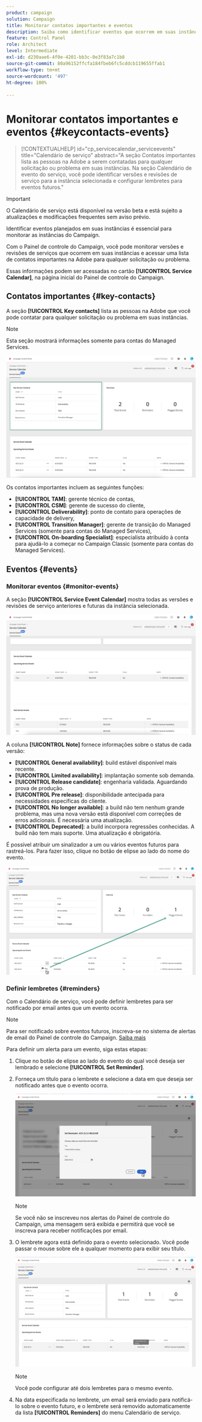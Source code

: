 ```yaml
---
product: campaign
solution: Campaign
title: Monitorar contatos importantes e eventos
description: Saiba como identificar eventos que ocorrem em suas instâncias e contatos importantes na Adobe.
feature: Control Panel
role: Architect
level: Intermediate
exl-id: d230aae6-4f0e-4201-bb3c-0e3f83a7c1b8
source-git-commit: 80a96152ffcfa184fbeb6fc5cddcb119655ffab1
workflow-type: tm+mt
source-wordcount: '497'
ht-degree: 100%

---
```


# Monitorar contatos importantes e eventos {#keycontacts-events}

>[!CONTEXTUALHELP]
>id="cp_servicecalendar_serviceevents"
>title="Calendário de serviço"
>abstract="A seção Contatos importantes lista as pessoas na Adobe a serem contatadas para qualquer solicitação ou problema em suas instâncias. Na seção Calendário de evento do serviço, você pode identificar versões e revisões de serviço para a instância selecionada e configurar lembretes para eventos futuros."

>[!IMPORTANT]
>
>O Calendário de serviço está disponível na versão beta e está sujeito a atualizações e modificações frequentes sem aviso prévio.

Identificar eventos planejados em suas instâncias é essencial para monitorar as instâncias do Campaign.

Com o Painel de controle do Campaign, você pode monitorar versões e revisões de serviços que ocorrem em suas instâncias e acessar uma lista de contatos importantes na Adobe para qualquer solicitação ou problema.

Essas informações podem ser acessadas no cartão **[!UICONTROL Service Calendar]**, na página inicial do Painel de controle do Campaign.

## Contatos importantes {#key-contacts}

A seção **[!UICONTROL Key contacts]** lista as pessoas na Adobe que você pode contatar para qualquer solicitação ou problema em suas instâncias.

>[!NOTE]
>
>Esta seção mostrará informações somente para contas do Managed Services.

![](assets/service-events-contacts.png)

Os contatos importantes incluem as seguintes funções:

* **[!UICONTROL TAM]**: gerente técnico de contas,
* **[!UICONTROL CSM]**: gerente de sucesso do cliente,
* **[!UICONTROL Deliverability]**: ponto de contato para operações de capacidade de delivery,
* **[!UICONTROL Transition Manager]**: gerente de transição do Managed Services (somente para contas do Managed Services),
* **[!UICONTROL On-boarding Specialist]**: especialista atribuído à conta para ajudá-lo a começar no Campaign Classic (somente para contas do Managed Services).

## Eventos {#events}

### Monitorar eventos {#monitor-events}

A seção **[!UICONTROL Service Event Calendar]** mostra todas as versões e revisões de serviço anteriores e futuras da instância selecionada.

![](assets/service-events-calendar.png)

A coluna **[!UICONTROL Note]** fornece informações sobre o status de cada versão:

* **[!UICONTROL General availability]**: build estável disponível mais recente.
* **[!UICONTROL Limited availability]**: implantação somente sob demanda.
* **[!UICONTROL Release candidate]**: engenharia validada. Aguardando prova de produção.
* **[!UICONTROL Pre release]**: disponibilidade antecipada para necessidades específicas do cliente.
* **[!UICONTROL No longer available]**: a build não tem nenhum grande problema, mas uma nova versão está disponível com correções de erros adicionais. É necessária uma atualização.
* **[!UICONTROL Deprecated]**: a build incorpora regressões conhecidas.
A build não tem mais suporte. Uma atualização é obrigatória.

É possível atribuir um sinalizador a um ou vários eventos futuros para rastreá-los. Para fazer isso, clique no botão de elipse ao lado do nome do evento.

![](assets/service-events-flag.png)

### Definir lembretes {#reminders}

Com o Calendário de serviço, você pode definir lembretes para ser notificado por email antes que um evento ocorra.

>[!NOTE]
>
>Para ser notificado sobre eventos futuros, inscreva-se no sistema de alertas de email do Painel de controle do Campaign. [Saiba mais](../performance-monitoring/using/email-alerting.md)

Para definir um alerta para um evento, siga estas etapas:

1. Clique no botão de elipse ao lado do evento do qual você deseja ser lembrado e selecione **[!UICONTROL Set Reminder]**.

1. Forneça um título para o lembrete e selecione a data em que deseja ser notificado antes que o evento ocorra.

   ![](assets/service-events-set-reminder.png)

   >[!NOTE]
   >
   >Se você não se inscreveu nos alertas do Painel de controle do Campaign, uma mensagem será exibida e permitirá que você se inscreva para receber notificações por email.

1. O lembrete agora está definido para o evento selecionado. Você pode passar o mouse sobre ele a qualquer momento para exibir seu título.

   ![](assets/service-events-reminder.png)

   >[!NOTE]
   >
   >Você pode configurar até dois lembretes para o mesmo evento.

1. Na data especificada no lembrete, um email será enviado para notificá-lo sobre o evento futuro, e o lembrete será removido automaticamente da lista **[!UICONTROL Reminders]** do menu Calendário de serviço.
